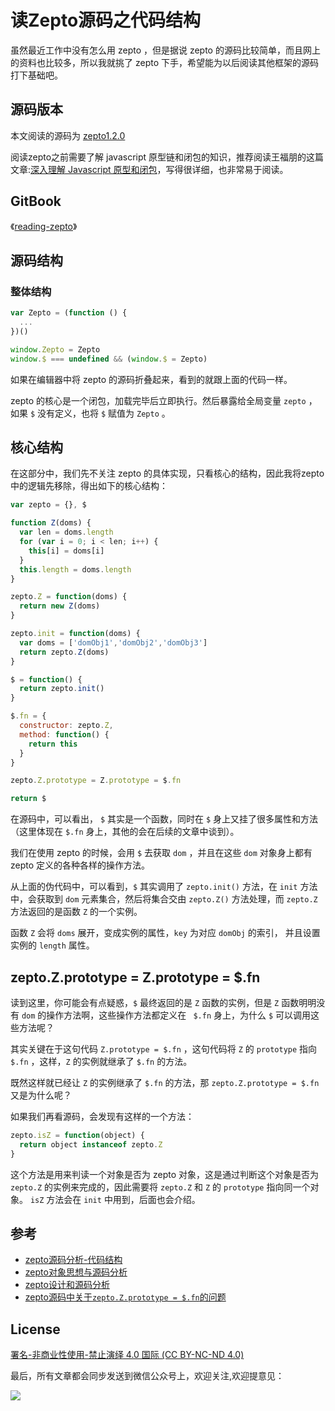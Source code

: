 # 读Zepto源码之代码结构

虽然最近工作中没有怎么用 zepto ，但是据说 zepto 的源码比较简单，而且网上的资料也比较多，所以我就挑了 zepto 下手，希望能为以后阅读其他框架的源码打下基础吧。

## 源码版本

本文阅读的源码为 [zepto1.2.0](https://github.com/madrobby/zepto/tree/v1.2.0)

阅读zepto之前需要了解 javascript 原型链和闭包的知识，推荐阅读王福朋的这篇文章:[深入理解 Javascript 原型和闭包](http://www.cnblogs.com/wangfupeng1988/p/3977924.html)，写得很详细，也非常易于阅读。

## GitBook

《[reading-zepto](https://yeyuqiudeng.gitbooks.io/reading-zepto/content/)》

## 源码结构

### 整体结构

```javascript
var Zepto = (function () {
  ...
})()

window.Zepto = Zepto
window.$ === undefined && (window.$ = Zepto)
```

如果在编辑器中将 zepto 的源码折叠起来，看到的就跟上面的代码一样。

zepto 的核心是一个闭包，加载完毕后立即执行。然后暴露给全局变量 `zepto` ，如果 `$` 没有定义，也将 `$` 赋值为 `Zepto` 。

## 核心结构

在这部分中，我们先不关注 zepto 的具体实现，只看核心的结构，因此我将zepto中的逻辑先移除，得出如下的核心结构：

```javascript
var zepto = {}, $

function Z(doms) {
  var len = doms.length 
  for (var i = 0; i < len; i++) {
    this[i] = doms[i]
  }
  this.length = doms.length
}

zepto.Z = function(doms) {
  return new Z(doms)
}

zepto.init = function(doms) {
  var doms = ['domObj1','domObj2','domObj3']
  return zepto.Z(doms)
}

$ = function() {
  return zepto.init()
}

$.fn = {
  constructor: zepto.Z,
  method: function() {
    return this
  }
}

zepto.Z.prototype = Z.prototype = $.fn

return $
```

在源码中，可以看出， `$` 其实是一个函数，同时在 `$` 身上又挂了很多属性和方法（这里体现在 `$.fn` 身上，其他的会在后续的文章中谈到）。

我们在使用 zepto 的时候，会用 `$` 去获取 `dom` ，并且在这些  `dom` 对象身上都有 zepto 定义的各种各样的操作方法。

从上面的伪代码中，可以看到，`$` 其实调用了 `zepto.init()` 方法，在 `init` 方法中，会获取到 `dom` 元素集合，然后将集合交由 `zepto.Z()` 方法处理，而 `zepto.Z` 方法返回的是函数 `Z` 的一个实例。

函数 `Z`  会将 `doms` 展开，变成实例的属性，`key` 为对应 `domObj` 的索引， 并且设置实例的 `length` 属性。

## zepto.Z.prototype = Z.prototype = $.fn

读到这里，你可能会有点疑惑，`$` 最终返回的是 `Z` 函数的实例，但是 `Z` 函数明明没有 `dom` 的操作方法啊，这些操作方法都定义在 ` $.fn` 身上，为什么 `$` 可以调用这些方法呢？

其实关键在于这句代码 `Z.prototype = $.fn` ，这句代码将 `Z` 的 `prototype` 指向 `$.fn` ，这样，`Z` 的实例就继承了 `$.fn` 的方法。

既然这样就已经让 `Z` 的实例继承了 `$.fn` 的方法，那 `zepto.Z.prototype = $.fn` 又是为什么呢？

如果我们再看源码，会发现有这样的一个方法：

```javascript
zepto.isZ = function(object) {
  return object instanceof zepto.Z
}
```

这个方法是用来判读一个对象是否为 zepto 对象，这是通过判断这个对象是否为 `zepto.Z` 的实例来完成的，因此需要将 `zepto.Z` 和 `Z` 的 `prototype` 指向同一个对象。 `isZ` 方法会在 `init` 中用到，后面也会介绍。

## 参考

* [zepto源码分析-代码结构](https://segmentfault.com/a/1190000007515865)
* [zepto对象思想与源码分析](http://www.kancloud.cn/wangfupeng/zepto-design-srouce)
* [zepto设计和源码分析](http://www.imooc.com/learn/745)
* [zepto源码中关于`zepto.Z.prototype = $.fn`的问题](https://segmentfault.com/q/1010000005782663)


## License

[署名-非商业性使用-禁止演绎 4.0 国际 (CC BY-NC-ND 4.0)](http://creativecommons.org/licenses/by-nc-nd/4.0/)

最后，所有文章都会同步发送到微信公众号上，欢迎关注,欢迎提意见：

  ![](https://segmentfault.com/img/bVCJ55?w=430&h=430)